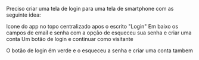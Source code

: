 Preciso criar uma tela de login para uma tela de smartphone com as seguinte idea:

Icone do app no topo centralizado
apos o escrito "Login"
Em baixo os campos de email e senha
com a opção de esqueceu sua senha e criar uma conta
Um botão de login e continuar como visitante

O botão de login ém verde e o esqueceu a senha e criar uma conta tambem